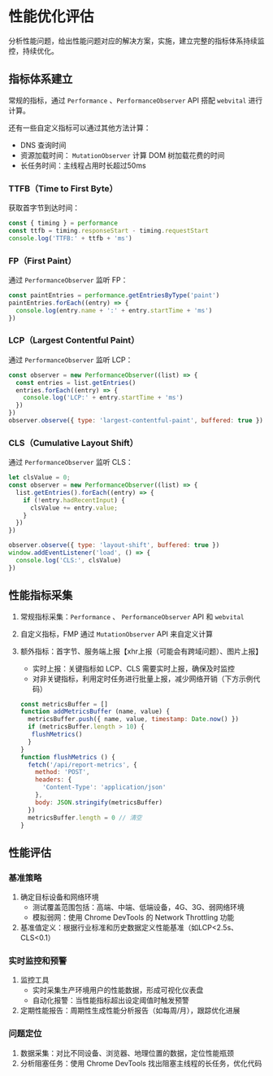 # 性能优化评估

分析性能问题，给出性能问题对应的解决方案，实施，建立完整的指标体系持续监控，持续优化。

## 指标体系建立

常规的指标，通过 `Performance` 、`PerformanceObserver` API 搭配 `webvital` 进行计算。

还有一些自定义指标可以通过其他方法计算：
- DNS 查询时间
- 资源加载时间： `MutationObserver` 计算 DOM 树加载花费的时间
- 长任务时间：主线程占用时长超过50ms

### TTFB（Time to First Byte）

获取首字节到达时间：

```js
const { timing } = performance
const ttfb = timing.responseStart - timing.requestStart
console.log('TTFB:' + ttfb + 'ms')
```

### FP（First Paint）

通过 `PerformanceObserver` 监听 FP：

```js
const paintEntries = performance.getEntriesByType('paint')
paintEntries.forEach((entry) => {
  console.log(entry.name + ':' + entry.startTime + 'ms')
})
```

### LCP（Largest Contentful Paint）

通过 `PerformanceObserver` 监听 LCP：

```js
const observer = new PerformanceObserver((list) => {
  const entries = list.getEntries()
  entries.forEach((entry) => {
    console.log('LCP:' + entry.startTime + 'ms')
  })
})
observer.observe({ type: 'largest-contentful-paint', buffered: true })
```

### CLS（Cumulative Layout Shift）

通过 `PerformanceObserver` 监听 CLS：

```js
let clsValue = 0;
const observer = new PerformanceObserver((list) => {
  list.getEntries().forEach((entry) => {
    if (!entry.hadRecentInput) {
      clsValue += entry.value;
    }
  })
})

observer.observe({ type: 'layout-shift', buffered: true })
window.addEventListener('load', () => {
  console.log('CLS:', clsValue)
})
```

## 性能指标采集

1. 常规指标采集：`Performance` 、 `PerformanceObserver` API 和 `webvital` 
2. 自定义指标，FMP 通过 `MutationObserver` API 来自定义计算
3. 额外指标：首字节、服务端上报【xhr上报（可能会有跨域问题）、图片上报】
   
   - 实时上报：关键指标如 LCP、CLS 需要实时上报，确保及时监控
   - 对非关键指标，利用定时任务进行批量上报，减少网络开销（下方示例代码）
   
   ```js
   const metricsBuffer = []
   function addMetricsBuffer (name, value) {
     metricsBuffer.push({ name, value, timestamp: Date.now() })
     if (metricsBuffer.length > 10) {
      flushMetrics()
     }
   }
   function flushMetrics () {
     fetch('/api/report-metrics', {
       method: 'POST',
       headers: {
         'Content-Type': 'application/json'
       },
       body: JSON.stringify(metricsBuffer)
     })
     metricsBuffer.length = 0 // 清空
   }
   ```

## 性能评估

### 基准策略

1. 确定目标设备和网络环境
   - 测试覆盖范围包括：高端、中端、低端设备，4G、3G、弱网络环境
   - 模拟弱网：使用 Chrome DevTools 的 Network Throttling 功能
2. 基准值定义：根据行业标准和历史数据定义性能基准（如LCP<2.5s、CLS<0.1）

### 实时监控和预警

1. 监控工具
   - 实时采集生产环境用户的性能数据，形成可视化仪表盘
   - 自动化报警：当性能指标超出设定阈值时触发预警
2. 定期性能报告：周期性生成性能分析报告（如每周/月），跟踪优化进展

### 问题定位

1. 数据采集：对比不同设备、浏览器、地理位置的数据，定位性能瓶颈
2. 分析阻塞任务：使用 Chrome DevTools 找出阻塞主线程的长任务，优化代码